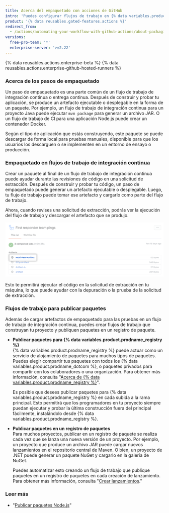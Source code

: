 ```yaml
---
title: Acerca del empaquetado con acciones de GitHub
intro: 'Puedes configurar flujos de trabajo en {% data variables.product.prodname_actions %} para generar paquetes y cargarlos en {% data variables.product.prodname_registry %} u otro proveedor de alojamiento del paquete.'
product: '{% data reusables.gated-features.actions %}'
redirect_from:
  - /actions/automating-your-workflow-with-github-actions/about-packaging-with-github-actions
versions:
  free-pro-team: '*'
  enterprise-server: '>=2.22'
---
```


{% data reusables.actions.enterprise-beta %}
{% data reusables.actions.enterprise-github-hosted-runners %}

### Acerca de los pasos de empaquetado

Un paso de empaquetado es una parte común de un flujo de trabajo de integración continua o entrega continua. Después de construir y probar tu aplicación, se produce un artefacto ejecutable o desplegable en la forma de un paquete. Por ejemplo, un flujo de trabajo de integración continua para un proyecto Java puede ejecutar `mvn package` para generar un archivo JAR. O un flujo de trabajo de CI para una aplicación Node.js puede crear un contenedor Docker.

Según el tipo de aplicación que estás construyendo, este paquete se puede descargar de forma local para pruebas manuales, disponible para que los usuarios los descarguen o se implementen en un entorno de ensayo o producción.

### Empaquetado en flujos de trabajo de integración continua

Crear un paquete al final de un flujo de trabajo de integración continua puede ayudar durante las revisiones de código en una solicitud de extracción. Después de construir y probar tu código, un paso de empaquetado puede generar un artefacto ejecutable o desplegable. Luego, tu flujo de trabajo puede tomar ese artefacto y cargarlo como parte del flujo de trabajo.

Ahora, cuando revises una solicitud de extracción, podrás ver la ejecución del flujo de trabajo y descargar el artefacto que se produjo.

![Menú desplegable Download artifact (Descargar artefacto)](/assets/images/help/repository/artifact-drop-down.png)

Esto te permitirá ejecutar el código en la solicitud de extracción en tu máquina, lo que puede ayudar con la depuración o la prueba de la solicitud de extracción.

### Flujos de trabajo para publicar paquetes

Además de cargar artefactos de empaquetado para las pruebas en un flujo de trabajo de integración continua, puedes crear flujos de trabajo que construyan tu proyecto y publiquen paquetes en un registro de paquete.

* **Publicar paquetes para {% data variables.product.prodname_registry %}**  
  {% data variables.product.prodname_registry %} puede actuar como un servicio de alojamiento de paquetes para muchos tipos de paquetes. Puedes elegir compartir tus paquetes con todos los {% data variables.product.prodname_dotcom %}, o paquetes privados para compartir con los colaboradores o una organización. Para obtener más información, consulta "[Acerca de {% data variables.product.prodname_registry %}](/github/managing-packages-with-github-packages/about-github-packages)".

  Es posible que desees publicar paquetes para {% data variables.product.prodname_registry %} en cada subida a la rama principal. Esto permitirá que los programadores en tu proyecto siempre puedan ejecutar y probar la última construcción fuera del principal fácilmente, instalándolo desde {% data variables.product.prodname_registry %}.

* **Publicar paquetes en un registro de paquetes**  
  Para muchos proyectos, publicar en un registro de paquete se realiza cada vez que se lanza una nueva versión de un proyecto. Por ejemplo, un proyecto que produce un archivo JAR puede cargar nuevos lanzamientos en el repositorio central de Maven. O bien, un proyecto de .NET puede generar un paquete NuGet y cargarlo en la galería de NuGet.

  Puedes automatizar esto creando un flujo de trabajo que publique paquetes en un registro de paquetes en cada creación de lanzamiento. Para obtener más información, consulta "[Crear lanzamientos](/github/administering-a-repository/creating-releases)."

### Leer más

- "[Publicar paquetes Node.js](/actions/automating-your-workflow-with-github-actions/publishing-nodejs-packages)"
